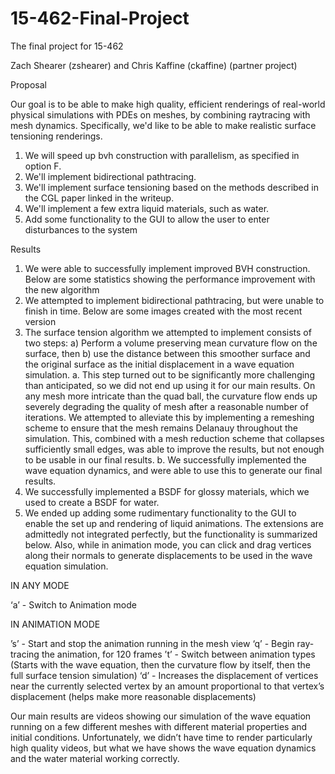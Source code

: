 # 15-462-Final-Project
The final project for 15-462

Zach Shearer (zshearer) and Chris Kaffine (ckaffine) (partner project)

Proposal

Our goal is to be able to make high quality, efficient renderings of real-world physical simulations  with PDEs on meshes, by combining raytracing with mesh dynamics. Specifically, we'd like to be able to make realistic surface tensioning renderings.

1. We will speed up bvh construction with parallelism, as specified in option F.
2. We'll implement bidirectional pathtracing.
3. We'll implement surface tensioning based on the methods described in the CGL paper linked in the writeup.
4. We'll implement a few extra liquid materials, such as water.
5. Add some functionality to the GUI to allow the user to enter disturbances to the system

Results

1. We were able to successfully implement improved BVH construction. Below are some statistics showing the performance improvement with the new algorithm
2. We attempted to implement bidirectional pathtracing, but were unable to finish in time. Below are some images created with the most recent version
3. The surface tension algorithm we attempted to implement consists of two steps: a) Perform a volume preserving mean curvature flow on the surface, then b) use the distance between this smoother surface and the original surface as the initial displacement in a wave equation simulation. 
	a. This step turned out to be significantly more challenging than anticipated, so we did not end up using it for our main results. On any mesh more intricate than the quad ball, the curvature flow ends up severely degrading the quality of mesh after a reasonable number of iterations. We attempted to alleviate this by implementing a remeshing scheme to ensure that the mesh remains Delanauy throughout the simulation. This, combined with a mesh reduction scheme that collapses sufficiently small edges, was able to improve the results, but not enough to be usable in our final results.
	b. We successfully implemented the wave equation dynamics, and were able to use this to generate our final results.
4. We successfully implemented a BSDF for glossy materials, which we used to create a BSDF for water.
5. We ended up adding some rudimentary functionality to the GUI to enable the set up and rendering of liquid animations. The extensions are admittedly not integrated perfectly, but the functionality is summarized below. Also, while in animation mode, you can click and drag vertices along their normals to generate displacements to be used in the wave equation simulation.

IN ANY MODE

‘a’ - Switch to Animation mode

IN ANIMATION MODE

’s’ - Start and stop the animation running in the mesh view
‘q’ - Begin ray-tracing the animation, for 120 frames
’t’ - Switch between animation types (Starts with the wave equation, then the curvature flow by itself, then the full surface tension simulation)
‘d’ - Increases the displacement of vertices near the currently selected vertex by an amount proportional to that vertex’s displacement (helps make more reasonable displacements)

Our main results are videos showing our simulation of the wave equation running on a few different meshes with different material properties and initial conditions. Unfortunately, we didn’t have time to render particularly high quality videos, but what we have shows the wave equation dynamics and the water material working correctly.
